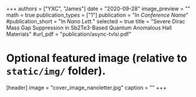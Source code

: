 +++
authors = ["YXC", "James"]
date = "2020-09-28"
image_preview = ""
math = true
publication_types = ["1"]
publication = "In *Conference Name*"
#publication_short = "In *Nano Lett.*"
selected = true
title = "Severe Dirac Mass Gap Suppression in Sb2Te3-Based Quantum Anomalous Hall Materials"
#url_pdf = "publication/async-tvlsi.pdf"

# Optional featured image (relative to `static/img/` folder).
[header]
image = "cover_image_nanoletter.jpg"
caption = ""
+++
